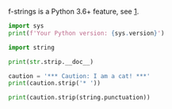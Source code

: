 f-strings is a Python 3.6+ feature, see [1](https://github.com/ShivamSarodia/ShivyC/pull/43/).

```python
import sys
print(f'Your Python version: {sys.version}')
```


```python
import string

print(str.strip.__doc__)

caution = '*** Caution: I am a cat! ***'
print(caution.strip('* '))

print(caution.strip(string.punctuation))
```
